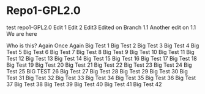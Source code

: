 # Repo1-GPL2.0
test repo1-GPL2.0
Edit 1
Edit 2
Edit3
Edited on Branch 1.1
Another edit on 1.1
We are here

Who is this?
Again
Once Again
Big Test 1
Big Test 2
Big Test 3
Big Test 4
Big Test 5
Big Test 6
Big Test 7
Big Test 8
Big Test 9
Big Test 10
Big Test 11
Big Test 12
Big Test 13
Big Test 14
Big Test 15
Big Test 16
Big Test 17
Big Test 18
Big Test 19
Big Test 20
Big Test 21
Big Test 22
Big Test 23
Big Test 24
Big Test 25
BIG TEST 26
Big Test 27
Big Test 28
Big Test 29
Big Test 30
Big Test 31
Big Test 32
Big Test 33
Big Test 34
Big Test 35
Big Test 36
Big Test 37
Big Test 38
Big Test 39
Big Test 40
Big Test 41
Big Test 42

